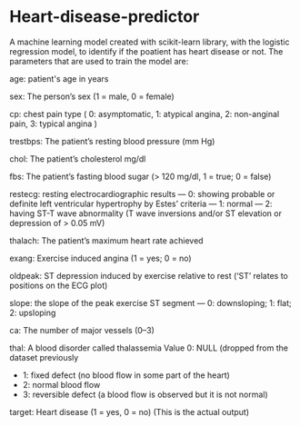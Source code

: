 # Heart-disease-predictor
A machine learning model created with scikit-learn library, with the logistic regression model, to identify if the poatient has heart disease or not.
The parameters that are used to train the model are:

age: patient's age in years

sex: The person’s sex (1 = male, 0 = female)

cp: chest pain type ( 0: asymptomatic, 1: atypical angina, 2: non-anginal pain, 3: typical angina )

trestbps: The patient’s resting blood pressure (mm Hg)

chol: The patient’s cholesterol mg/dl

fbs: The patient’s fasting blood sugar (> 120 mg/dl, 1 = true; 0 = false)

restecg: resting electrocardiographic results
— 0: showing probable or definite left ventricular hypertrophy by Estes’ criteria
— 1: normal
— 2: having ST-T wave abnormality (T wave inversions and/or ST elevation or depression of > 0.05 mV)

thalach: The patient’s maximum heart rate achieved

exang: Exercise induced angina (1 = yes; 0 = no)

oldpeak: ST depression induced by exercise relative to rest (‘ST’ relates to positions on the ECG plot)

slope: the slope of the peak exercise ST segment — 0: downsloping; 1: flat; 2: upsloping

ca: The number of major vessels (0–3)

thal: A blood disorder called thalassemia Value 0: NULL (dropped from the dataset previously
- 1: fixed defect (no blood flow in some part of the heart)
- 2: normal blood flow
- 3: reversible defect (a blood flow is observed but it is not normal)
  
target: Heart disease (1 = yes, 0 = no) (This is the actual output)
